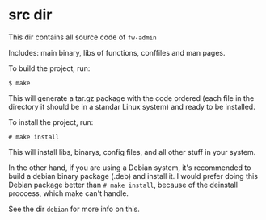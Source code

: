 src dir
=======

This dir contains all source code of `fw-admin`

Includes: main binary, libs of functions, conffiles and man pages.


To build the project, run:

	$ make

This will generate a tar.gz package with the code ordered (each file in the directory it should be in a standar Linux system) and ready to be installed.

To install the project, run:

	# make install

This will install libs, binarys, config files, and all other stuff in your system.

In the other hand, if you are using a Debian system, it's recommended to build a debian binary package (.deb) and install it.
I would prefer doing this Debian package better than `# make install`, because of the deinstall proccess, which make can't handle.

See the dir `debian` for more info on this.
